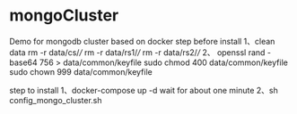 # mongoCluster
Demo for mongodb cluster based on docker
step before install
1、clean data
  rm -r data/cs/*/*
  rm -r data/rs1/*/*
  rm -r data/rs2/*/*
2、
openssl rand -base64 756 > data/common/keyfile
sudo chmod 400 data/common/keyfile
sudo chown 999 data/common/keyfile

step to install
1、docker-compose up -d
wait for about one minute
2、sh config_mongo_cluster.sh
